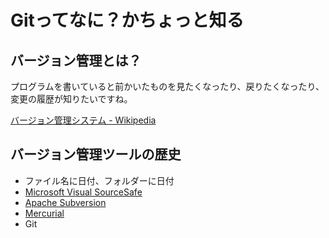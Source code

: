 # Gitってなに？かちょっと知る

## バージョン管理とは？
プログラムを書いていると前かいたものを見たくなったり、戻りたくなったり、変更の履歴が知りたいですね。

[バージョン管理システム - Wikipedia](https://ja.wikipedia.org/wiki/%E3%83%90%E3%83%BC%E3%82%B8%E3%83%A7%E3%83%B3%E7%AE%A1%E7%90%86%E3%82%B7%E3%82%B9%E3%83%86%E3%83%A0)

## バージョン管理ツールの歴史
- ファイル名に日付、フォルダーに日付
- [Microsoft Visual SourceSafe](https://ja.wikipedia.org/wiki/Microsoft_Visual_SourceSafe)
- [Apache Subversion](https://ja.wikipedia.org/wiki/Apache_Subversion)
- [Mercurial](https://ja.wikipedia.org/wiki/Mercurial)
- Git
